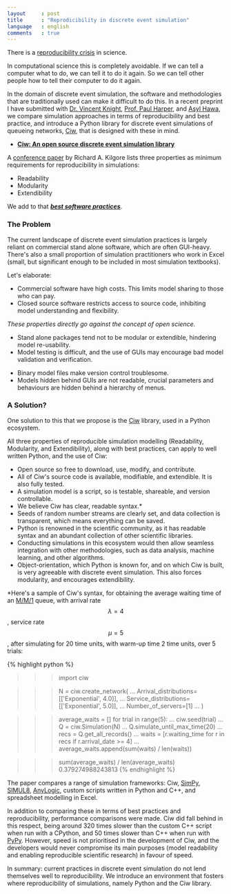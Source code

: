 ```yaml
---
layout     : post
title      : "Reprodicibility in discrete event simulation"
language   : english
comments   : true
---
```


There is a
[reproducibility crisis](http://www.bbc.co.uk/news/science-environment-39054778)
in science.

In computational science this is completely avoidable.
If we can tell a computer what to do, we can tell it to do it again.
So we can tell other people how to tell their computer to do it again.

In the domain of discrete event simulation, the software and methodologies that
are traditionally used can make it difficult to do this.
In a recent preprint I have submitted with
[Dr. Vincent Knight](http://vknight.org/),
[Prof. Paul Harper](http://www.profpaulharper.com/), and
[Asyl Hawa](http://asylhawa.com/), we compare simulation approaches in terms of
reproducibility and best practice, and introduce a Python library for discrete
event simulations of queueing networks,
[Ciw](http://ciw.readthedocs.io/en/latest/), that is designed with these in
mind.

+ [**Ciw: An open source discrete event simulation library**](https://arxiv.org/abs/1710.03561)

A [conference paper](https://pdfs.semanticscholar.org/2bfc/94644b45d73d9f63f0402d8c3191d0e0e154.pdf)
by Richard A. Kilgore lists three properties as minimum requirements for
reproducibility in simulations:

+ Readability
+ Modularity
+ Extendibility

We add to that [***best software practices***](http://journals.plos.org/plosbiology/article?id=10.1371/journal.pbio.1001745).

### The Problem

The current landscape of discrete event simulation practices is largely reliant
on commercial stand alone software, which are often GUI-heavy.
There's also a small proportion of simulation practitioners who work in Excel
(small, but significant enough to be included in most simulation textbooks).

Let's elaborate:

+ Commercial software have high costs. This limits model sharing to those who
can pay.
+ Closed source software restricts access to source code, inhibiting model
understanding and flexibility.

*These properties directly go against the concept of open science.*

+ Stand alone packages tend not to be modular or extendible, hindering model
re-usability.
+ Model testing is difficult, and the use of GUIs may encourage bad model
validation and verification.
* Binary model files make version control troublesome.
* Models hidden behind GUIs are not readable, crucial parameters and behaviours
are hidden behind a hierarchy of menus.

### A Solution?

One solution to this that we propose is the [Ciw](http://ciw.readthedocs.io/en/latest/)
library, used in a Python ecosystem.

All three properties of reproducible simulation modelling (Readability,
Modularity, and Extendibility), along with best practices, can apply to well
written Python, and the use of Ciw:

+ Open source so free to download, use, modify, and contribute.
+ All of Ciw's source code is available, modifiable, and extendible. It is also
fully tested.
+ A simulation model is a script, so is testable, shareable, and version
controllable.
+ We believe Ciw has clear, readable syntax.*
+ Seeds of random number streams are clearly set, and data collection is
transparent, which means everything can be saved.
+ Python is renowned in the scientific community, as it has readable syntax and
an abundant collection of other scientific libraries.
+ Conducting simulations in this ecosystem would then allow seamless integration
with other methodologies, such as data analysis, machine learning, and other
algorithms.
+ Object-orientation, which Python is known for, and on which Ciw is built, is
very agreeable with discrete event simulation. This also forces modularity, and
encourages extendibility.

*Here's a sample of Ciw's syntax, for obtaining the average waiting time of an
[M/M/1](http://ciw.readthedocs.io/en/latest/Background/kendall.html) queue,
with arrival rate $$\lambda = 4$$, service rate $$\mu = 5$$, after simulating
for 20 time units, with warm-up time 2 time units, over 5 trials:

{% highlight python %}
>>> import ciw

>>> N = ciw.create_network(
...     Arrival_distributions=[['Exponential', 4.0]],
...     Service_distributions=[['Exponential', 5.0]],
...     Number_of_servers=[1]
... )

>>> average_waits = []
>>> for trial in range(5):
...     ciw.seed(trial)
...     Q = ciw.Simulation(N)
...     Q.simulate_until_max_time(20)
...     recs = Q.get_all_records()
...     waits = [r.waiting_time for r in recs if r.arrival_date >= 4]
...     average_waits.append(sum(waits) / len(waits))

>>> sum(average_waits) / len(average_waits)
0.379274988243813
{% endhighlight %}

The paper compares a range of simulation frameworks: Ciw,
[SimPy](https://simpy.readthedocs.io/en/latest/),
[SIMUL8](https://www.simul8.com/), [AnyLogic](https://www.anylogic.com/), custom
scripts written in Python and C++, and spreadsheet modelling in Excel.

In addition to comparing these in terms of best practices and reproducibility,
performance comparisons were made.
Ciw did fall behind in this respect, being around 320 times slower than the
custom C++ script when run with a CPython, and 50 times slower than C++ when run
with [PyPy](https://pypy.org/).
However, speed is not prioritised in the development of Ciw, and the developers
would never compromise its main purposes (model readability and enabling
reproducible scientific research) in favour of speed.

In summary: current practices in discrete event simulation do not lend
themselves well to reproducibility. We introduce an environment that fosters
where reproducibility of simulations, namely Python and the Ciw library.
